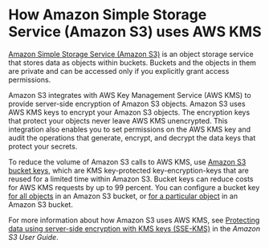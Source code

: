 # How Amazon Simple Storage Service \(Amazon S3\) uses AWS KMS<a name="services-s3"></a>

[Amazon Simple Storage Service \(Amazon S3\)](https://docs.aws.amazon.com/AmazonS3/latest/userguide/Welcome.html) is an object storage service that stores data as objects within buckets\. Buckets and the objects in them are private and can be accessed only if you explicitly grant access permissions\. 

Amazon S3 integrates with AWS Key Management Service \(AWS KMS\) to provide server\-side encryption of Amazon S3 objects\. Amazon S3 uses AWS KMS keys to encrypt your Amazon S3 objects\. The encryption keys that protect your objects never leave AWS KMS unencrypted\. This integration also enables you to set permissions on the AWS KMS key and audit the operations that generate, encrypt, and decrypt the data keys that protect your secrets\. 

To reduce the volume of Amazon S3 calls to AWS KMS, use [Amazon S3 bucket keys](https://docs.aws.amazon.com/AmazonS3/latest/userguide/bucket-key.html), which are KMS key\-protected key\-encryption\-keys that are reused for a limited time within Amazon S3\. Bucket keys can reduce costs for AWS KMS requests by up to 99 percent\. You can configure a bucket key [for all objects](https://docs.aws.amazon.com/AmazonS3/latest/userguide/bucket-key.html#configure-bucket-key) in an Amazon S3 bucket, or [for a particular object](https://docs.aws.amazon.com/AmazonS3/latest/userguide/configuring-bucket-key-object.html) in an Amazon S3 bucket\.

For more information about how Amazon S3 uses AWS KMS, see [Protecting data using server\-side encryption with KMS keys \(SSE\-KMS\)](https://docs.aws.amazon.com/AmazonS3/latest/userguide/UsingKMSEncryption.html) in the *Amazon S3 User Guide*\.